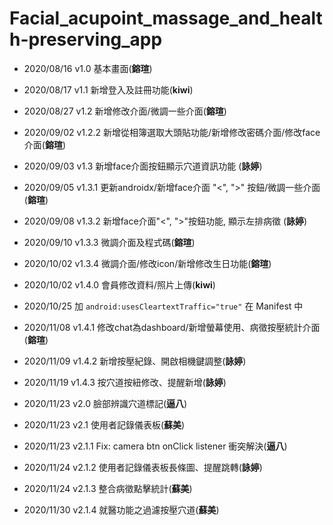 # Facial_acupoint_massage_and_health-preserving_app
- 2020/08/16 v1.0 基本畫面(**鎔瑄**)            
- 2020/08/17 v1.1 新增登入及註冊功能(**kiwi**)
- 2020/08/27 v1.2 新增修改介面/微調一些介面(**鎔瑄**)
- 2020/09/02 v1.2.2 新增從相簿選取大頭貼功能/新增修改密碼介面/修改face介面(**鎔瑄**)
- 2020/09/03 v1.3 新增face介面按鈕顯示穴道資訊功能 (**詠婷**)
- 2020/09/05 v1.3.1 更新androidx/新增face介面 "<", ">" 按鈕/微調一些介面(**鎔瑄**)
- 2020/09/08 v1.3.2 新增face介面"<", ">"按鈕功能, 顯示左排病徵 (**詠婷**)
- 2020/09/10 v1.3.3 微調介面及程式碼(**鎔瑄**)
- 2020/10/02 v1.3.4 微調介面/修改icon/新增修改生日功能(**鎔瑄**)
- 2020/10/02 v1.4.0 會員修改資料/照片上傳(**kiwi**)

- 2020/10/25 加   `android:usesCleartextTraffic="true"`  在 Manifest 中

- 2020/11/08 v1.4.1 修改chat為dashboard/新增螢幕使用、病徵按壓統計介面(**鎔瑄**)
- 2020/11/09 v1.4.2 新增按壓紀錄、開啟相機鍵調整(**詠婷**)

- 2020/11/19 v1.4.3 按穴道按紐修改、提醒新增(**詠婷**)
- 2020/11/23 v2.0 臉部辨識穴道標記(**逼八**)
- 2020/11/23 v2.1  使用者記錄儀表板(**蘇美**)
- 2020/11/23 v2.1.1  Fix: camera btn onClick listener 衝突解決(**逼八**)
- 2020/11/24 v2.1.2  使用者記錄儀表板長條圖、提醒跳轉(**詠婷**)
- 2020/11/24 v2.1.3  整合病徵點擊統計(**蘇美**)
- 2020/11/30 v2.1.4  就醫功能之過濾按壓穴道(**蘇美**)
